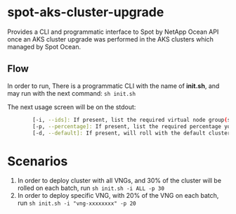 # spot-aks-cluster-upgrade

Provides a CLI and programmatic interface to Spot by NetApp Ocean API once an AKS cluster upgrade was performed in the AKS clusters which managed by Spot Ocean.

## Flow
In order to run, There is a programmatic CLI with the name of **init.sh**, and may run with the next command:
`sh init.sh`

The next usage screen will be on the stdout:
```bash Usage: ./init.sh Options:
        [-i, --ids]: If present, list the required virtual node group(s) to roll (vng-xxxxxxxx,...)
        [-p, --percentage]: If present, list the required percentage you want to roll the cluster. Integer 0-100
        [-d, --default]: If present, will roll with the default cluster roll (all cluster will be rolled, 20% per batch) - accepts true/1 in order to run.
```

# Scenarios
1. In order to deploy cluster with all VNGs, and 30% of the cluster will be rolled on each batch, run `sh init.sh -i ALL -p 30`
2. In order to deploy specific VNG, with 20% of the VNG on each batch, run `sh init.sh -i "vng-xxxxxxxx" -p 20`
